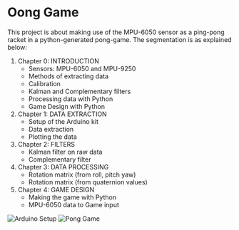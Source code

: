 
# Oong Game
This project is about making use of the MPU-6050 sensor as a ping-pong racket in a python-generated pong-game. The segmentation is as explained below: 

1. Chapter 0: INTRODUCTION
   - Sensors: MPU-6050 and MPU-9250
   - Methods of extracting data 
   - Calibration 
   - Kalman and Complementary filters
   - Processing data with Python 
   - Game Design with Python 
2. Chapter 1: DATA EXTRACTION
   - Setup of the Arduino kit
   - Data extraction 
   - Plotting the data
3. Chapter 2: FILTERS
   - Kalman filter on raw data
   - Complementary filter
4. Chapter 3: DATA PROCESSING
   - Rotation matrix (from roll, pitch yaw)
   - Rotation matrix (from quaternion values)
5. Chapter 4: GAME DESIGN 
   - Making the game with Python 
   - MPU-6050 data to Game input


![Arduino Setup](https://i.postimg.cc/GcFZJ5TJ/setup.jpg)
![Pong Game](https://i.postimg.cc/Qtz6ChB7/game.png)
 